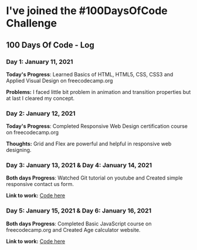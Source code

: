 # I've joined the #100DaysOfCode Challenge

## 100 Days Of Code - Log

### Day 1: January 11, 2021

**Today's Progress**: Learned Basics of HTML, HTML5, CSS, CSS3 and Applied Visual Design on freecodecamp.org

**Problems:** I faced little bit problem in animation and transition properties but at last I cleared my concept.

### Day 2: January 12, 2021

**Today's Progress**: Completed Responsive Web Design certification course on freecodecamp.org

**Thoughts:** Grid and Flex are powerful and helpful in responsive web designing.

### Day 3: January 13, 2021 & Day 4: January 14, 2021

**Both days Progress**: Watched Git tutorial on youtube and Created simple responsive contact us form.

**Link to work:** [Code here](https://www.github.com/rsinghcodes/100-days-of-code)

### Day 5: January 15, 2021 & Day 6: January 16, 2021

**Both days Progress**: Completed Basic JavaScript course on freecodecamp.org and Created Age calculator website.

**Link to work:** [Code here](https://www.github.com/rsinghcodes/100-days-of-code)
